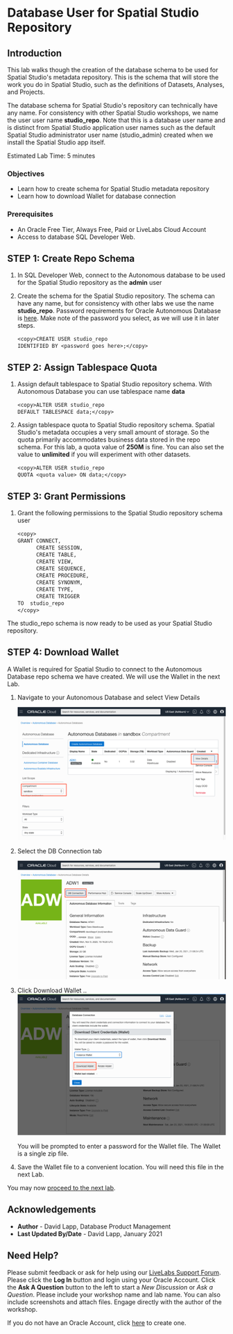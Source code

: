 # Database User for Spatial Studio Repository

## Introduction

This lab walks though the creation of the database schema to be used for Spatial Studio's metadata repository. This is the schema that will store the work you do in Spatial Studio, such as the definitions of Datasets, Analyses, and Projects. 

The database schema for Spatial Studio's repository can technically have any name. For consistency with other Spatial Studio workshops, we name the user user name **studio\_repo**.  Note that this is a database user name and is distinct from Spatial Studio application user names such as the default Spatial Studio administrator user name (studio_admin) created when we install the Spatial Studio app itself. 

Estimated Lab Time: 5 minutes


### Objectives

* Learn how to create schema for Spatial Studio metadata repository
* Learn how to download Wallet for database connection 

### Prerequisites

* An Oracle Free Tier, Always Free, Paid or LiveLabs Cloud Account
* Access to database SQL Developer Web. 

<!-- *This is the "fold" - below items are collapsed by default*  -->

## **STEP 1**: Create Repo Schema


1. In SQL Developer Web, connect to the Autonomous database to be used for the Spatial Studio repository as the **admin** user

2. Create the schema for the Spatial Studio repository. The schema can have any name, but for consistency with other labs we use the name **studio_repo**. Password requirements for Oracle Autonomous Database is [here](https://docs.oracle.com/en/cloud/paas/autonomous-database/adbsa/manage-users-create.html#GUID-72DFAF2A-C4C3-4FAC-A75B-846CC6EDBA3F). Make note of the password you select, as we will use it in later steps.
   
    ```
   <copy>CREATE USER studio_repo
   IDENTIFIED BY <password goes here>;</copy>
    ```

## **STEP 2**: Assign Tablespace Quota

1. Assign default tablespace to Spatial Studio repository schema.  With Autonomous Database you can use tablespace name **data** 
   
    ```
   <copy>ALTER USER studio_repo
   DEFAULT TABLESPACE data;</copy>
    ```

2. Assign tablespace quota to Spatial Studio repository schema. Spatial Studio's metadata occupies a very small amount of storage. So the quota primarily accommodates business data stored in the repo schema. For this lab, a quota value of **250M** is fine. You can also set the value to **unlimited** if you will experiment with other datasets.
   
    ```
   <copy>ALTER USER studio_repo
   QUOTA <quota value> ON data;</copy>
    ```

## **STEP 3**: Grant Permissions    

1. Grant the following permissions to the Spatial Studio repository schema user

      ```
      <copy>
      GRANT CONNECT,
            CREATE SESSION,
            CREATE TABLE,
            CREATE VIEW,
            CREATE SEQUENCE,
            CREATE PROCEDURE,
            CREATE SYNONYM,
            CREATE TYPE,
            CREATE TRIGGER
      TO  studio_repo
      </copy>
      ```

The studio_repo schema is now ready to be used as your Spatial Studio repository.

## **STEP 4**: Download Wallet   

   A Wallet is required for Spatial Studio to connect to the Autonomous Database repo schema we have created. We will use the Wallet in the next Lab.


1. Navigate to your Autonomous Database and select View Details
   
   ![Image alt text](images/repo-schema-1.png "Image title")  

2. Select the DB Connection tab
   
   ![Image alt text](images/repo-schema-2.png "Image title")  

3. Click Download Wallet
   ..
   ![Image alt text](images/repo-schema-3.png "Image title")  

   You will be prompted to enter a password for the Wallet file. The Wallet is a single zip file.

4. Save the Wallet file to a convenient location. You will need this file in the next Lab.

You may now [proceed to the next lab](#next).


## Acknowledgements
* **Author** - David Lapp, Database Product Management
* **Last Updated By/Date** - David Lapp, January 2021


## Need Help?
Please submit feedback or ask for help using our [LiveLabs Support Forum](https://community.oracle.com/tech/developers/categories/livelabsdiscussions). Please click the **Log In** button and login using your Oracle Account. Click the **Ask A Question** button to the left to start a *New Discussion* or *Ask a Question*.  Please include your workshop name and lab name.  You can also include screenshots and attach files.  Engage directly with the author of the workshop.

If you do not have an Oracle Account, click [here](https://profile.oracle.com/myprofile/account/create-account.jspx) to create one.
